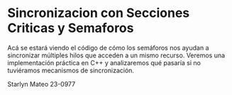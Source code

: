 # Sincronizacion con Secciones Criticas y Semaforos
Acá se estará viendo el código de cómo los semáforos nos ayudan a sincronizar múltiples hilos que acceden a un mismo recurso. Veremos una implementación práctica en C++ y analizaremos qué pasaría si no tuviéramos mecanismos de sincronización.

Starlyn Mateo
23-0977
